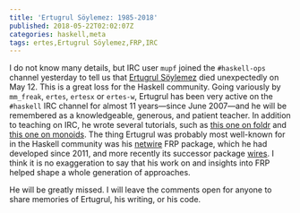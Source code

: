 ```yaml
---
title: 'Ertugrul Söylemez: 1985-2018'
published: 2018-05-22T02:02:07Z
categories: haskell,meta
tags: ertes,Ertugrul Söylemez,FRP,IRC
---
```


<p>I do not know many details, but IRC user <code>mupf</code> joined the <code>#haskell-ops</code> channel yesterday to tell us that <a href="http://ertes.eu/about.html">Ertugrul Söylemez</a> died unexpectedly on May 12. This is a great loss for the Haskell community. Going variously by <code>mm_freak</code>, <code>ertes</code>, <code>ertesx</code> or <code>ertes-w</code>, Ertugrul has been very active on the <code>#haskell</code> IRC channel for almost 11 years—since June 2007—and he will be remembered as a knowledgeable, generous, and patient teacher. In addition to teaching on IRC, he wrote several tutorials, such as <a href="http://ertes.eu/tutorial/foldr.html">this one on foldr</a> and <a href="http://ertes.eu/tutorial/monoids.html">this one on monoids</a>. The thing Ertugrul was probably most well-known for in the Haskell community was his <a href="http://hackage.haskell.org/package/netwire">netwire</a> FRP package, which he had developed since 2011, and more recently its successor package <a href="http://hackage.haskell.org/package/wires">wires</a>. I think it is no exaggeration to say that his work on and insights into FRP helped shape a whole generation of approaches.</p>
<p>He will be greatly missed. I will leave the comments open for anyone to share memories of Ertugrul, his writing, or his code.</p>

